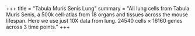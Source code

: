 +++
title = "Tabula Muris Senis Lung"
summary = "All lung cells from Tabula Muris Senis, a 500k cell-atlas from 18 organs and tissues across the mouse lifespan. Here we use just 10X data from lung. 24540 cells × 16160 genes across 3 time points."
+++
